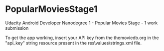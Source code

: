 # PopularMoviesStage1
Udacity Android Developer Nanodegree 1 - Popular Movies Stage - 1 work submission

To get the app working, 
insert your API key from the themoviedb.org in the "api_key" string resource present in the res\values\strings.xml file.
